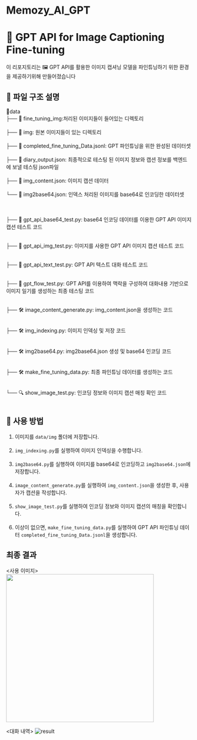 # Memozy_AI_GPT
# 🎨 GPT API for Image Captioning Fine-tuning

이 리포지토리는 🖼️ GPT API를 활용한 이미지 캡셔닝 모델을 파인튜닝하기 위한 환경을 제공하기위해 만들어졌습니다

## 📂 파일 구조 설명
📁data </br>
├── 📂 fine_tuning_img:처리된 이미지들이 들어있는 디렉토리</br></br>
├── 📂 img: 원본 이미지들이 있는 디렉토리</br></br>
├── 📄 completed_fine_tuning_Data.jsonl: GPT 파인튜닝을 위한 완성된 데이터셋</br></br>
├── 📄 diary_output.json: 최종적으로 테스팅 된 이미지 정보와 캡션 정보를 백엔드에 보낼 테스팅 json파일</br></br>
├── 📄 img_content.json: 이미지 캡션 데이터</br></br>
└── 📄 img2base64.json: 인덱스 처리된 이미지를 base64로 인코딩한 데이터셋</br></br>
</br>

├── 📝 gpt_api_base64_test.py: base64 인코딩 데이터를 이용한 GPT API 이미지 캡션 테스트 코드</br></br>

├── 📝 gpt_api_img_test.py: 이미지를 사용한 GPT API 이미지 캡션 테스트 코드</br></br>

├── 📝 gpt_api_text_test.py: GPT API 텍스트 대화 테스트 코드</br></br>

├── 📝 gpt_flow_test.py: GPT API를 이용하여 맥락을 구성하여 대화내용 기반으로 이미지 일기를 생성하는 최종 테스팅 코드</br></br>

├── 🛠️ image_content_generate.py: img_content.json을 생성하는 코드</br></br>

├── 🛠️ img_indexing.py: 이미지 인덱싱 및 저장 코드</br></br>

├── 🛠️ img2base64.py: img2base64.json 생성 및 base64 인코딩 코드</br></br>

├── 🛠️ make_fine_tuning_data.py: 최종 파인튜닝 데이터를 생성하는 코드</br></br>

└── 🔍 show_image_test.py: 인코딩 정보와 이미지 캡션 매칭 확인 코드</br></br>


## 🚀 사용 방법

1.  이미지를 `data/img` 폴더에 저장합니다.</br></br>
2. `img_indexing.py`를 실행하여 이미지 인덱싱을 수행합니다.</br></br>
3. `img2base64.py`를 실행하여 이미지를 base64로 인코딩하고 `img2base64.json`에 저장합니다.</br></br>
4. `image_content_generate.py`를 실행하여 `img_content.json`을 생성한 후, 사용자가 캡션을 작성합니다.</br></br>
5. `show_image_test.py`를 실행하여 인코딩 정보와 이미지 캡션의 매칭을 확인합니다.</br></br>
6.  이상이 없으면, `make_fine_tuning_data.py`를 실행하여 GPT API 파인튜닝 데이터 `completed_fine_tuning_Data.jsonl`을 생성합니다.

## 최종 결과
<사용 이미지>  
<img src="https://github.com/user-attachments/assets/8a7d6c25-8695-495b-8a22-61fe12a6c3c6" width="400"/>

<대화 내역>
![result](https://github.com/user-attachments/assets/cd8be803-6f8b-47dd-bbe2-4877caab4a31)

